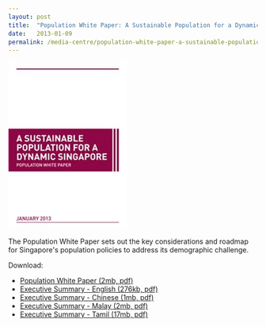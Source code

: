 ```yaml
---
layout: post
title:  "Population White Paper: A Sustainable Population for a Dynamic Singapore"
date:   2013-01-09
permalink: /media-centre/population-white-paper-a-sustainable-population-for-a-dynamic-singapore
---
```


![population-white-paper-cover-tmb-small](/images/PublicationImages/population-white-paper-cover-tmb-small.jpg)<!-- .element height="50%" width="50%" -->

The Population White Paper sets out the key considerations and roadmap for Singapore's population policies to address its demographic challenge.

Download:

* [Population White Paper (2mb, pdf)](https://github.com/isomerpages/isomerpages-stratgroup/raw/master/images/PublicationImages/chart7.png.pdf)
* [Executive Summary - English (276kb, pdf)](https://github.com/isomerpages/isomerpages-stratgroup/raw/master/images/PublicationImages/exec-summary-english.pdf)
* [Executive Summary - Chinese (1mb, pdf)](https://github.com/isomerpages/isomerpages-stratgroup/raw/master/images/PublicationImages/exec-summary-chinese.pdf)
* [Executive Summary - Malay (2mb, pdf)](https://github.com/isomerpages/isomerpages-stratgroup/raw/master/images/PublicationImages/exec-summary-malay.pdf)
* [Executive Summary - Tamil (17mb, pdf)](https://github.com/isomerpages/isomerpages-stratgroup/raw/master/images/PublicationImages/exec-summary-tamil.pdf)
